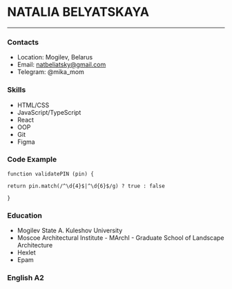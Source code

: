 # **NATALIA BELYATSKAYA**
*************************


### Contacts
* Location: Mogilev, Belarus
* Email: natbeliatsky@gmail.com
* Telegram: @mika_mom

  
### Skills 
* HTML/CSS
* JavaScript/TypeScript
* React
* OOP
* Git
* Figma

### Code Example


  ```
function validatePIN (pin) {

  return pin.match(/^\d{4}$|^\d{6}$/g) ? true : false
  
}
  ```

### Education
* Mogilev State A. Kuleshov University
* Moscoe Architectural Institute - MArchI - Graduate School of Landscape Architecture
* Hexlet
* Epam


### English A2
  
